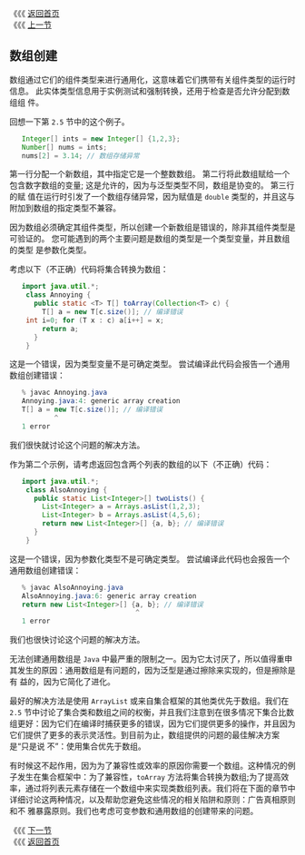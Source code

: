 《《《 [返回首页](../README.md)       <br/>
《《《 [上一节](03_Exception_Handling.md)

## 数组创建

数组通过它们的组件类型来进行通用化，这意味着它们携带有关组件类型的运行时信息。 此实体类型信息用于实例测试和强制转换，还用于检查是否允许分配到数组组
件。

回想一下第 `2.5` 节中的这个例子。

```java
   Integer[] ints = new Integer[] {1,2,3};
   Number[] nums = ints;
   nums[2] = 3.14; // 数组存储异常
```

第一行分配一个新数组，其中指定它是一个整数数组。 第二行将此数组赋给一个包含数字数组的变量; 这是允许的，因为与泛型类型不同，数组是协变的。 第三行的赋
值在运行时引发了一个数组存储异常，因为赋值是 `double` 类型的，并且这与附加到数组的指定类型不兼容。

因为数组必须确定其组件类型，所以创建一个新数组是错误的，除非其组件类型是可验证的。 您可能遇到的两个主要问题是数组的类型是一个类型变量，并且数组的类型
是参数化类型。

考虑以下（不正确）代码将集合转换为数组：

```java
   import java.util.*;
    class Annoying {
      public static <T> T[] toArray(Collection<T> c) {
        T[] a = new T[c.size()]; // 编译错误
	int i=0; for (T x : c) a[i++] = x;
        return a;
      }
    }
```

这是一个错误，因为类型变量不是可确定类型。 尝试编译此代码会报告一个通用数组创建错误：

```java
   % javac Annoying.java
   Annoying.java:4: generic array creation
   T[] a = new T[c.size()]; // 编译错误
		   ^
   1 error
```

我们很快就讨论这个问题的解决方法。

作为第二个示例，请考虑返回包含两个列表的数组的以下（不正确）代码：

```java
   import java.util.*;
    class AlsoAnnoying {
      public static List<Integer>[] twoLists() {
        List<Integer> a = Arrays.asList(1,2,3);
        List<Integer> b = Arrays.asList(4,5,6);
        return new List<Integer>[] {a, b}; // 编译错误
      }
    }
```

这是一个错误，因为参数化类型不是可确定类型。 尝试编译此代码也会报告一个通用数组创建错误：

```java
   % javac AlsoAnnoying.java
   AlsoAnnoying.java:6: generic array creation
   return new List<Integer>[] {a, b}; // 编译错误
							   ^
   1 error
```

我们也很快讨论这个问题的解决方法。

无法创建通用数组是 `Java` 中最严重的限制之一。因为它太讨厌了，所以值得重申其发生的原因：通用数组是有问题的，因为泛型是通过擦除来实现的，但是擦除是有
益的，因为它简化了进化。

最好的解决方法是使用 `ArrayList` 或来自集合框架的其他类优先于数组。我们在 `2.5` 节中讨论了集合类和数组之间的权衡，并且我们注意到在很多情况下集合比数
组更好：因为它们在编译时捕获更多的错误，因为它们提供更多的操作，并且因为它们提供了更多的表示灵活性。到目前为止，数组提供的问题的最佳解决方案是“只是说
不”：使用集合优先于数组。

有时候这不起作用，因为为了兼容性或效率的原因你需要一个数组。这种情况的例子发生在集合框架中：为了兼容性，`toArray` 方法将集合转换为数组;为了提高效
率，通过将列表元素存储在一个数组中来实现类数组列表。我们将在下面的章节中详细讨论这两种情况，以及帮助您避免这些情况的相关陷阱和原则：广告真相原则和不
雅暴露原则。我们也考虑可变参数和通用数组的创建带来的问题。

《《《 [下一节](05_The_Principle_of_Truth_in_Advertising.md)      <br/>
《《《 [返回首页](../README.md)
